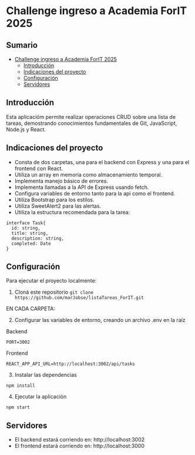 # Challenge ingreso a Academia ForIT 2025

## Sumario

- [Challenge ingreso a Academia ForIT 2025](#challenge-ingreso-academia-ForIT)
  - [Introducción](#introducción)
  - [Indicaciones del proyecto](#indicaciones-del-proyecto)
  - [Configuración](#configuración)
  - [Servidores](#servidores)

## Introducción
Esta aplicacióm permite realizar operaciones CRUD sobre una lista de tareas, demostrando conocimientos fundamentales de Git, JavaScript, Node.js y React.

## Indicaciones del proyecto
- Consta de dos carpetas, una para el backend con Express y una para el frontend con React.
- Utiliza un array en memoria como almacenamiento temporal.
- Implementa manejo básico de errores.
- Implementa llamadas a la API de Express usando fetch.
- Configura variables de entorno tanto para la api como el frontend.
- Utiliza Bootstrap para los estilos.
- Utiliza SweetAlert2 para las alertas.
- Utiliza la estructura recomendada para la tarea:
  
```
interface Task{
  id: string,
  title: string,
  description: string,
  completed: Date
}
```


## Configuración

Para ejecutar el proyecto localmente:

1. Cloná este repositorio `git clone https://github.com/marJobse/listaTareas_ForIT.git`
   
EN CADA CARPETA: 

2. Configurar las variables de entorno, creando un archivo .env en la raíz 

Backend
```
PORT=3002
```
Frontend
```
REACT_APP_API_URL=http://localhost:3002/api/tasks
```

3. Instalar las dependencias 
```
npm install
```

4. Ejecutar la aplicación 
```
npm start
```

## Servidores
- El backend estará corriendo en: http://localhost:3002
- El frontend estará corriendo en: http://localhost:3000


